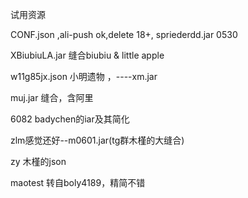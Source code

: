 试用资源

CONF.json ,ali-push ok,delete 18+,  spriederdd.jar    0530

XBiubiuLA.jar  缝合biubiu & little apple

w11g85jx.json  小明遗物   ，----xm.jar

muj.jar  缝合，含阿里

6082 badychen的iar及其简化

zlm感觉还好--m0601.jar(tg群木槿的大缝合)

zy 木槿的json

maotest 转自boly4189，精简不错

